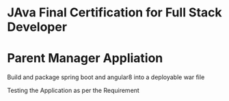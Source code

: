 # JAva Final Certification for Full Stack Developer 

# Parent Manager Appliation

Build and package spring boot and angular8 into a deployable war file

Testing the Application as per the Requirement


